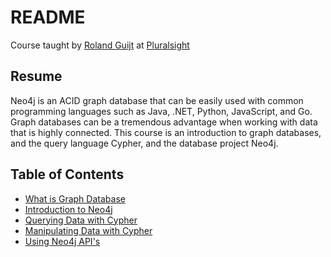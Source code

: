 # README

Course taught by [Roland Guijt](https://linkedin.com/in/rolandguijt) at [Pluralsight](https://app.pluralsight.com/library/courses/graph-databases-neo4j-introduction/table-of-contents)

## Resume

Neo4j is an ACID graph database that can be easily used with common programming languages such as Java, .NET, Python, JavaScript, and Go. Graph databases can be a tremendous advantage when working with data that is highly connected. This course is an introduction to graph databases, and the query language Cypher, and the database project Neo4j. 

## Table of Contents

- [What is Graph Database](./What-is-Graph-Database.md)
- [Introduction to Neo4j](./Introduction-to-Neo4j.md)
- [Querying Data with Cypher](./Querying-Data-with-Cypher.md)
- [Manipulating Data with Cypher](./Manipulating-Data-with-Cypher.md)
- [Using Neo4j API's](./Neo4j-API.md)
